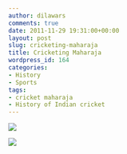 ```yaml
---
author: dilawars
comments: true
date: 2011-11-29 19:31:00+00:00
layout: post
slug: cricketing-maharaja
title: Cricketing Maharaja
wordpress_id: 164
categories:
- History
- Sports
tags:
- cricket maharaja
- History of Indian cricket
---
```





[![](http://dilawarrajput.files.wordpress.com/2011/11/img_0273_v11.jpg?w=211)](http://dilawarrajput.files.wordpress.com/2011/11/img_0273_v11.jpg)







![](https://blogger.googleusercontent.com/tracker/3794193585985230867-7170970152227035002?l=dilawarsays.blogspot.com)
